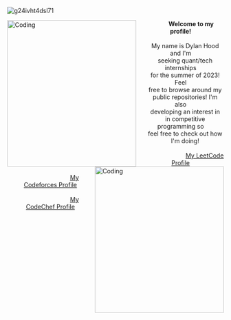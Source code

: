 ![g24ivht4dsl71](https://user-images.githubusercontent.com/66035537/201673247-d0da43aa-a9b7-4ee2-bc7f-220fc7efce68.jpg)

<img align="left" alt="Coding" width="300" height="340" src="https://user-images.githubusercontent.com/66035537/201674652-9ff3eda8-d940-411e-8591-e58c2ab839f9.gif">
<img align="right" alt="Coding" width="300" height="340" src="https://steamuserimages-a.akamaihd.net/ugc/866242507557557934/6C3D401F9D951B5B2A747EC36578FB7BCBDC9F26/?imw=5000&imh=5000&ima=fit&impolicy=Letterbox&imcolor=%23000000&letterbox=false">

<body>
  <div><center><b>&emsp;&emsp;&emsp;&ensp;Welcome to my profile!</b></center></div>
  <div>&ensp;</div>
  <div><center>&ensp;&ensp;&ensp;My name is Dylan Hood and I'm</center></div>
  <div><center>&ensp;&ensp;&ensp;seeking quant/tech internships</center></div>
  <div><center>&ensp;&ensp;&ensp;for the summer of 2023! Feel</center></div>
  <div><center>&ensp;&ensp;&ensp;free to browse around my</center></div>
  <div><center>&ensp;&ensp;&ensp;public repositories! I'm also</center></div>
  <div><center>&ensp;&ensp;&ensp;developing an interest in</center></div>
  <div><center>&ensp;&ensp;&ensp;in competitive programming so</center></div>
  <div><center>&ensp;&ensp;&ensp;feel free to check out how</center></div>
  <center>&ensp;&ensp;&ensp;I'm doing!</center>
  <div>&ensp;</div>
  
  <div><center>&ensp;&emsp;&emsp;&emsp;&emsp;&emsp;&emsp;&emsp;&ensp;<a href="https://leetcode.com/dylanhood/">My LeetCode Profile</a></center></div>
  <div>&ensp;</div>
  <div><center>&ensp;&emsp;&emsp;&emsp;&emsp;&emsp;&emsp;&emsp;&ensp;<a href="https://codeforces.com/profile/dylandhood/">My Codeforces Profile</a></center></div>
  <div>&ensp;</div>
  <div><center>&ensp;&emsp;&emsp;&emsp;&emsp;&emsp;&emsp;&emsp;&ensp;<a href="https://www.codechef.com/users/dylandhood">My CodeChef Profile</a></center></div>
</body>
